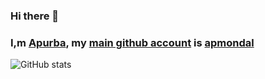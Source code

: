 ### Hi there 👋
### I,m [Apurba](https://github.com/apmondal), my [main github account](https://github.com/apmondal) is [apmondal](https://github.com/apmondal)
![GitHub stats](https://github-readme-stats.vercel.app/api?username=phoenix0010&hide=commitscons=true&hide_border=true&count_private=true&show_owner=true&theme=tokyonight)
